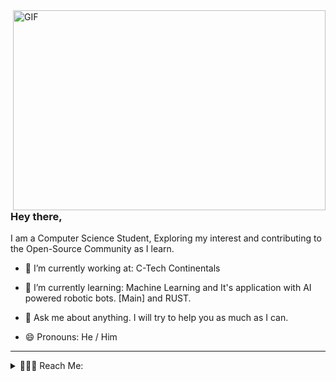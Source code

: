 <img align="right" alt="GIF" src="https://github.com/cmulay/cmulay/blob/master/code.gif?raw=true" width="500" height="320" />

### Hey there,
I am a Computer Science Student, Exploring my interest and contributing to the Open-Source Community as I learn.

- 🔭 I’m currently working at: C-Tech Continentals

- 🌱 I’m currently learning: Machine Learning and It's application with AI powered robotic bots. [Main] and RUST.

- 💬 Ask me about anything. I will try to help you as much as I can.

- 😄 Pronouns: He / Him

---

<details active="true">
 <summary>💁🏻‍♂️ Reach Me:</summary>
<br />

[<img align="left" alt="cmulay | Mail" width="22px" src="https://cdn.jsdelivr.net/npm/simple-icons@v3/icons/gmail.svg" />](mailto:codewithchin@gmail.com)
<br />

</details>
